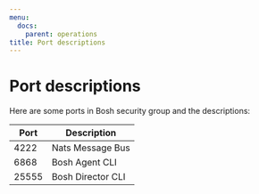 ```yaml
---
menu:
  docs:
    parent: operations
title: Port descriptions
---
```


# Port descriptions
Here are some ports in Bosh security group and the descriptions:

| Port   | Description       |
|--------|-------------------|
| 4222   | Nats Message Bus  |
| 6868   | Bosh Agent CLI    |
| 25555  | Bosh Director CLI |
